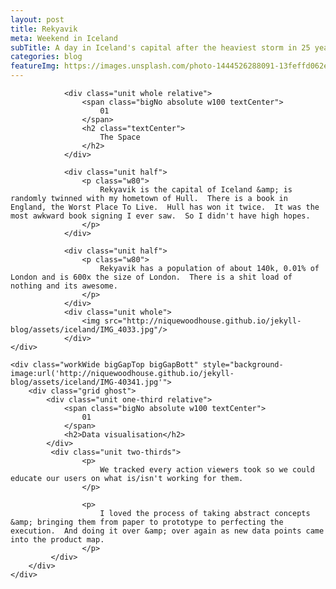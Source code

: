 ```yaml
---
layout: post
title: Rekyavik
meta: Weekend in Iceland
subTitle: A day in Iceland's capital after the heaviest storm in 25 years
categories: blog
featureImg: https://images.unsplash.com/photo-1444526288091-13feffd062e3?crop=entropy&fit=crop&fm=jpg&h=1200&ixjsv=2.1.0&ixlib=rb-0.3.5&q=80&w=2300
---
```



<div class="wider">
	<div class="grid">

			 	<div class="unit whole relative">
			 		<span class="bigNo absolute w100 textCenter">
			 			01
			 		</span>		 		
			 		<h2 class="textCenter">
			 			The Space
			 		</h2>
			 	</div>

				<div class="unit half">		
			 		<p class="w80">
			 			Rekyavik is the capital of Iceland &amp; is randomly twinned with my hometown of Hull.  There is a book in England, the Worst Place To Live.  Hull has won it twice.  It was the most awkward book signing I ever saw.  So I didn't have high hopes.
			 		</p> 			 	
				</div>	

				<div class="unit half">		
			 		<p class="w80">
			 			Rekyavik has a population of about 140k, 0.01% of London and is 600x the size of London.  There is a shit load of nothing and its awesome.
			 		</p> 			 	
				</div>	
				<div class="unit whole">
					<img src="http://niquewoodhouse.github.io/jekyll-blog/assets/iceland/IMG_4033.jpg"/>
				</div>	
	</div>

	<div class="workWide bigGapTop bigGapBott" style="background-image:url('http://niquewoodhouse.github.io/jekyll-blog/assets/iceland/IMG-40341.jpg'"> 
		<div class="grid ghost">
			<div class="unit one-third relative">
		 		<span class="bigNo absolute w100 textCenter">
		 			01
		 		</span>								
				<h2>Data visualisation</h2>
			</div>
			 <div class="unit two-thirds">
					<p>
						We tracked every action viewers took so we could educate our users on what is/isn't working for them.
					</p>
			
					<p>
						I loved the process of taking abstract concepts &amp; bringing them from paper to prototype to perfecting the execution.  And doing it over &amp; over again as new data points came into the product map.
					</p>
			 </div>							 	
		</div>
	</div>

</div>